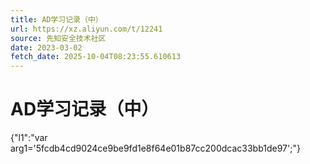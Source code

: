 ```yaml
---
title: AD学习记录（中）
url: https://xz.aliyun.com/t/12241
source: 先知安全技术社区
date: 2023-03-02
fetch_date: 2025-10-04T08:23:55.610613
---
```


# AD学习记录（中）

{"l1":"var arg1='5fcdb4cd9024ce9be9fd1e8f64e01b87cc200dcac33bb1de97';"}